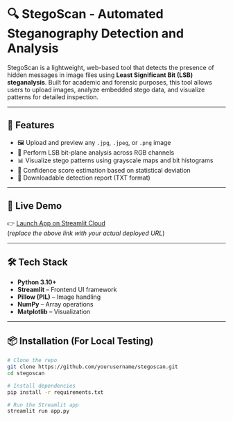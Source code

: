 # 🔍 StegoScan - Automated Steganography Detection and Analysis

StegoScan is a lightweight, web-based tool that detects the presence of hidden messages in image files using **Least Significant Bit (LSB) steganalysis**. Built for academic and forensic purposes, this tool allows users to upload images, analyze embedded stego data, and visualize patterns for detailed inspection.

---

## 🎯 Features

- 🖼️ Upload and preview any `.jpg`, `.jpeg`, or `.png` image  
- 🔬 Perform LSB bit-plane analysis across RGB channels  
- 📊 Visualize stego patterns using grayscale maps and bit histograms  
- 🧠 Confidence score estimation based on statistical deviation  
- 📄 Downloadable detection report (TXT format)  

---

## 🚀 Live Demo

👉 [Launch App on Streamlit Cloud](https://stegoscan.streamlit.app)  
(*replace the above link with your actual deployed URL*)

---

## 🛠️ Tech Stack

- **Python 3.10+**
- **Streamlit** – Frontend UI framework
- **Pillow (PIL)** – Image handling
- **NumPy** – Array operations
- **Matplotlib** – Visualization

---

## 📦 Installation (For Local Testing)

```bash
# Clone the repo
git clone https://github.com/yourusername/stegoscan.git
cd stegoscan

# Install dependencies
pip install -r requirements.txt

# Run the Streamlit app
streamlit run app.py
